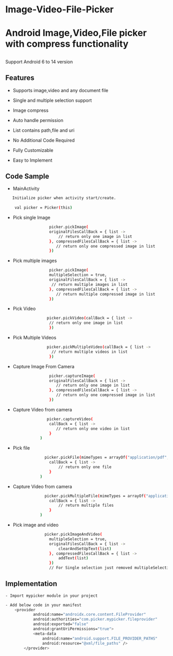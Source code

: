 # Image-Video-File-Picker



# Android Image,Video,File picker with compress functionality
## 

Support Android 6 to 14 version

## Features
- Supports image,video and any document file
- Single and multiple selection support
- Image compress
- Auto handle permission
- List contains path,file and uri

- No Additional Code Required
- Fully Customizable
- Easy to Implement

## Code Sample
 - MainActivity
  
 ```sh
    Initialize picker when activity start/create.
    
     val picker = Picker(this)
```

 * Pick single Image
 ```sh
                    picker.pickImage(
                    originalFilesCallBack = { list ->
                        // return only one image in list
                    }, compressedFilesCallBack = { list ->
                       // return only one compressed image in list                        
                    })
```
* Pick multiple images
 ```sh
                    picker.pickImage(
                    multipleSelection = true,
                    originalFilesCallBack = { list ->
                     // return multiple images in list
                    }, compressedFilesCallBack = { list ->
                       // return multiple compressed image in list    
                    })
```
* Pick Video
 ```sh
                   picker.pickVideo(callBack = { list ->
                    // return only one image in list
                    })
```
 * Pick Multiple Videos
 ```sh
                   picker.pickMultipleVideo(callBack = { list ->
                     // return multiple videos in list
                    })
```
 * Capture Image From Camera
 ```sh
                    picker.captureImage(
                    originalFilesCallBack = { list ->
                       // return only one image in list
                    }, compressedFilesCallBack = { list ->
                       // return only one compressed image in list                        
                    })
```
  * Capture Video from camera
 ```sh
                   picker.captureVideo(
                    callBack = { list ->
                       // return only one video in list
                    }
                )
```
  * Pick file
 ```sh
                  picker.pickFile(mimeTypes = arrayOf("application/pdf", "text"),
                    callBack = { list ->
                        // return only one file
                    }
                )
```  
* Capture Video from camera
 ```sh
                  picker.pickMultipleFile(mimeTypes = arrayOf("application/pdf", "text"),
                    callBack = { list ->
                        // return multiple files
                    }
                )
```
* Pick image and video 
 ```sh
                  picker.pickImageAndVideo(
                    multipleSelection = true,
                    originalFilesCallBack = { list ->
                        clearAndSetUpText(list)
                    }, compressedFilesCallBack = { list ->
                        addText(list)
                    })
                    // For Single selection just removed multipleSelection or pass false.
```




## Implementation

```sh
- Import mypicker module in your project

- Add below code in your manifest
    <provider
            android:name="androidx.core.content.FileProvider"
            android:authorities="com.picker.mypicker.fileprovider"
            android:exported="false"
            android:grantUriPermissions="true">
            <meta-data
                android:name="android.support.FILE_PROVIDER_PATHS"
                android:resource="@xml/file_paths" />
        </provider>

```
